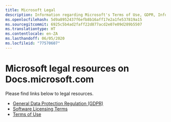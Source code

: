 ```yaml
---
title: Microsoft Legal
description: Information regarding Microsoft's Terms of Use, GDPR, Information Protection, Software Licensing Terms, etc.
ms.openlocfilehash: 5d9a8952437f6efb8b16aff17e2a1fe537819a15
ms.sourcegitcommit: 6925c5b4ad2faff22d877acd2e07e09d289b5507
ms.translationtype: HT
ms.contentlocale: en-ZA
ms.lasthandoff: 06/05/2020
ms.locfileid: "77570607"
---
```

# <a name="microsoft-legal-resources-on-docsmicrosoftcom"></a>Microsoft legal resources on Docs.microsoft.com

Please find links below to legal resources. 

- [General Data Protection Regulation (GDPR)](/legal/gdpr)
- [Software Licensing Terms](information-protection/software-license-terms)
- [Terms of Use](/legal/termsofuse)
